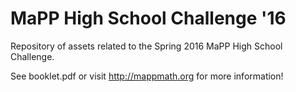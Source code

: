 MaPP High School Challenge '16
==============================

Repository of assets related to the Spring 2016 MaPP High School Challenge.

See booklet.pdf or visit <http://mappmath.org> for more information!
